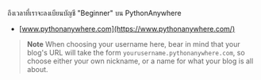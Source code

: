 ถึงเวลาที่เราจะลงเบียนบัญชี "Beginner" บน PythonAnywhere

* [www.pythonanywhere.com](https://www.pythonanywhere.com/)

> **Note** When choosing your username here, bear in mind that your blog's URL will take the form `yourusername.pythonanywhere.com`, so choose either your own nickname, or a name for what your blog is all about.